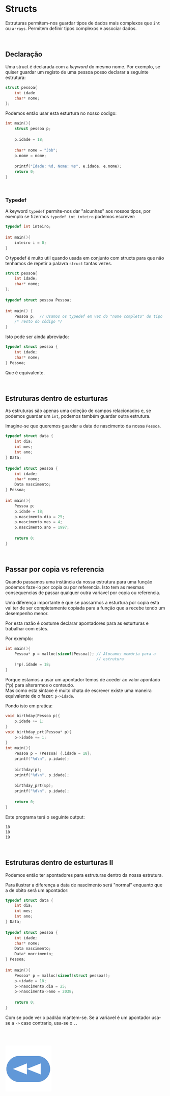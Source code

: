 # Structs
Estruturas permitem-nos guardar tipos de dados mais complexos que `int` ou
`arrays`. Permitem definir tipos complexos e associar dados.

<br>

## Declaração
Uma struct é declarada com a *keyword* do mesmo nome. Por exemplo, se quiser
guardar um registo de uma pessoa posso declarar a seguinte estrutura:
```c
struct pessoa{
    int idade
    char* nome;
};
```
Podemos então usar esta esturtura no nosso codigo:
```c
int main(){
    struct pessoa p;

    p.idade = 18;

    char* nome = "Jbb";
    p.nome = nome;

    printf("Idade: %d, Nome: %s", e.idade, e.nome);
    return 0;
}
```

<br>

### Typedef
A keyword `typedef` permite-nos dar "alcunhas" aos nossos tipos, por exemplo
se fizermos `typedef int inteiro` podemos escrever:
```c
typedef int inteiro;

int main(){
    inteiro i = 0;
}
```
O typedef é muito util quando usada em conjunto com structs para que não
tenhamos de repetir a palavra `struct` tantas vezes.
```c
struct pessoa{
    int idade;
    char* nome;
};

typedef struct pessoa Pessoa;

int main() {
    Pessoa p;  // Usamos os typedef em vez do "nome completo" do tipo
    /* resto do código */
}
```
Isto pode ser ainda abreviado:
```c
typedef struct pessoa {
    int idade;
    char* nome;
} Pessoa;
```
Que é equivalente.

<br>

## Estruturas dentro de esturturas
As estruturas são apenas uma coleção de campos relacionados e, se podemos guardar um `int`, podemos também guardar outra estrutura.

Imagine-se que queremos guardar a data de nascimento da nossa `Pessoa`.
```c
typedef struct data {
    int dia;
    int mes;
    int ano;
} Data;

typedef struct pessoa {
    int idade;
    char* nome;
    Data nascimento;
} Pessoa;

int main(){
    Pessoa p;
    p.idade = 18;
    p.nascimento.dia = 25;
    p.nascimento.mes = 4;
    p.nascimento.ano = 1997;

    return 0;
}
```

<br>

## Passar por copia vs referencia
Quando passamos uma instância da nossa estrutura para uma função podemos faze-lo por copia ou por referencia. Isto tem as mesmas consequencias de passar qualquer outra variavel por copia ou referencia.

Uma diferença importante é que se passarmos a esturtura por copia esta vai ter de ser completamente copiada para a função que a recebe tendo um desempenho menor.

Por esta razão é costume declarar apontadores para as esturturas e trabalhar com estes.

Por exemplo:
```c
int main(){
    Pessoa* p = malloc(sizeof(Pessoa)); // Alocamos memória para a
                                        // estrutura
    (*p).idade = 18;
}
```
Porque estamos a usar um apontador temos de aceder ao valor apontado (*p) para alterarmos o conteudo.
<br>Mas como esta sintaxe é muito chata de escrever existe uma maneira equivalente de o fazer: `p->idade`.

Pondo isto em pratica:
```c
void birthday(Pessoa p){
    p.idade += 1;
}
void birthday_prt(Pessoa* p){
    p->idade += 1;
}
int main(){
    Pessoa p = (Pessoa) {.idade = 18};
    printf("%d\n", p.idade);

    birthday(p);
    printf("%d\n", p.idade);

    birthday_prt(&p);
    printf("%d\n", p.idade);

    return 0;
}
```
Este programa terá o seguinte output:
```
18
18
19
```

<br>

## Estruturas dentro de esturturas II
Podemos então ter apontadores para estruturas dentro da nossa estrutura.

Para ilustrar a diferença a data de nascimento será "normal" enquanto que a
de obito será um apontador:
```c
typedef struct data {
    int dia;
    int mes;
    int ano;
} Data;

typedef struct pessoa {
    int idade;
    char* nome;
    Data nascimento;
    Data* morrimento;
} Pessoa;

int main(){
    Pessoa* p = malloc(sizeof(struct pessoa));
    p->idade = 18;
    p->nascimento.dia = 25;
    p->nascimento->ano = 2038;

    return 0;
}
```
Com se pode ver o padrão mantem-se. Se a variavel é um apontador usa-se
a `->` caso contrario, usa-se o `.`.

<br><br>

[![retroceder](https://raw.githubusercontent.com/David81820/Recursos-LCC/main/Rewind.png)](https://david81820.github.io/Recursos-LCC/1ano)